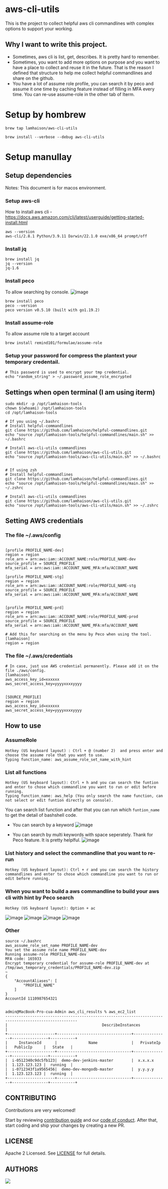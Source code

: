 # aws-cli-utils
This is the project to collect helpful aws cli commandlines with complex options to support your working.
## Why I want to write this project.
- Sometimes, aws cli is list, get, describes. It is pretty hard to remember.
- Sometimes, you want to add more options on purpose and you want to have a place to collect and reuse it in the future. That is the reason I defined that structure to help me collect helpful commandlines and share on the github.
- You have a lot of assume role profile, you can search it by peco and assume it one time by caching feature instead of filling in MFA every time. You can re-use assume-role in the other tab of Iterm.

# Setup by hombrew
```
brew tap lamhaison/aws-cli-utils

brew install --verbose --debug aws-cli-utils
```

# Setup manullay
## Setup dependencies
Notes: This document is for macos environment.

### Setup aws-cli
How to install aws cli - https://docs.aws.amazon.com/cli/latest/userguide/getting-started-install.html
```
aws --version
aws-cli/2.8.1 Python/3.9.11 Darwin/22.1.0 exe/x86_64 prompt/off
```

### Install jq
```
brew install jq
jq --version
jq-1.6
```

### Install peco
To allow searching by console.
![image](./images/aws_help.png)

```
brew install peco
peco --version
peco version v0.5.10 (built with go1.19.2)
```

### Install assume-role
To allow assume role to a target account
```
brew install remind101/formulae/assume-role
```

### Setup your password for compress the plantext your temporary credentail.
```
# This password is used to encrypt your tmp credential.
echo "random_string" > ~/.password_assume_role_encrypted
```


## Settings when open terminal (I am using iterm)
```
sudo mkdir -p /opt/lamhaison-tools
chown $(whoami) /opt/lamhaison-tools
cd /opt/lamhaison-tools

# If you using ~/.bashrc
# Install helpful-commandlines
git clone https://github.com/lamhaison/helpful-commandlines.git
echo "source /opt/lamhaison-tools/helpful-commandlines/main.sh" >> ~/.bashrc

# Install aws-cli-utils commandlines
git clone https://github.com/lamhaison/aws-cli-utils.git
echo "source /opt/lamhaison-tools/aws-cli-utils/main.sh" >> ~/.bashrc


# If using zsh
# Install helpful-commandlines
git clone https://github.com/lamhaison/helpful-commandlines.git
echo "source /opt/lamhaison-tools/helpful-commandlines/main.sh" >> ~/.zshrc

# Install aws-cli-utils commandlines
git clone https://github.com/lamhaison/aws-cli-utils.git
echo "source /opt/lamhaison-tools/aws-cli-utils/main.sh" >> ~/.zshrc

```

## Setting AWS credentials
### The file ~/.aws/config
```

[profile PROFILE_NAME-dev]
region = region
role_arn = arn:aws:iam::ACCOUNT_NAME:role/PROFILE_NAME-dev
source_profile = SOURCE_PROFILE
mfa_serial = arn:aws:iam::ACCOUNT_NAME_MFA:mfa/ACCOUNT_NAME

[profile PROFILE_NAME-stg]
region = region
role_arn = arn:aws:iam::ACCOUNT_NAME:role/PROFILE_NAME-stg
source_profile = SOURCE_PROFILE
mfa_serial = arn:aws:iam::ACCOUNT_NAME_MFA:mfa/ACCOUNT_NAME


[profile PROFILE_NAME-prd]
region = region
role_arn = arn:aws:iam::ACCOUNT_NAME:role/PROFILE_NAME-prod
source_profile = SOURCE_PROFILE
mfa_serial = arn:aws:iam::ACCOUNT_NAME_MFA:mfa/ACCOUNT_NAME

# Add this for searching on the menu by Peco when using the tool.
[lamhaison]
region = region

```
### The file ~/.aws/credentials

```
# In case, just use AWS credential permanently. Please add it on the file ./aws/config.
[lamhaison]
aws_access_key_id=xxxxxx
aws_secret_access_key=yyyyxxxxyyyy


[SOURCE_PROFILE]
region = region
aws_access_key_id=xxxxxx
aws_secret_access_key=yyyyxxxxyyyy

```


## How to use
### AssumeRole
```
Hotkey (US keyboard layout) : Ctrl + @ (number 2)  and press enter and choose the assume role that you want to use.
Typing function_name: aws_assume_role_set_name_with_hint
```
### List all functions
```
Hotkey (US keyboard layout): Ctrl + h and you can search the funtion and enter to chose which commandline you want to run or edit before running.
Typing function_name: aws_help (You only search the name function, can not select or edit funtion directly on console).
```
You can search list function and after that you can run which `funtion_name` to get the detail of bashshell code.

* You can search by a keyword
![image](./images/aws_help_search_menu.png)

* You can search by multi keywords with space seperately. Thank for Peco feature. It is pretty helplful.
![image](./images/aws_help_search_menu_keyword_seperated.png)




### List history and select the commandline that you want to re-run
```
Hotkey (US keyboard layout): Ctrl + r and you can search the history commandlines and enter to chose which commandline you want to run or edit before running.
```

### When you want to build a aws commandline to build your aws cli with hint by Peco search
```
Hotkey (US keyboard layout): Option + ac
```
![image](./images/aws_get_command/step_1.png)
![image](./images/aws_get_command/step_2.png)
![image](./images/aws_get_command/step_3.png)
![image](./images/aws_get_command/step_4.png)


### Other
```
source ~/.bashrc
aws_assume_role_set_name PROFILE_NAME-dev
You set the assume role name PROFILE_NAME-dev
Running assume-role PROFILE_NAME-dev
MFA code: 165933
Encrypt temporary credential for assume-role PROFILE_NAME-dev at /tmp/aws_temporary_credentials/PROFILE_NAME-dev.zip
~
{
    "AccountAliases": [
        "PROFILE_NAME"
    ]
}
AccountId 1110987654321 


admin@MacBook-Pro-cua-Admin aws_cli_results % aws_ec2_list
------------------------------------------------------------------------------------------------------
|                                          DescribeInstances                                         |
+---------------------+---------------------------------+---------------+----------------+-----------+
|     InstanceId      |              Name               |   PrivateIp   |   PublicIp     |   State   |
+---------------------+---------------------------------+---------------+----------------+-----------+
|  i-0512340c9dc5fb123|  demo-dev-jenkins-master        |  x.x.x.x      |  1.123.123.123 |  running  |
|  i-0712343f1a9565456|  demo-dev-mongodb-master        |  y.y.y.y      |  1.123.123.123 |  running  |
+---------------------+---------------------------------+---------------+----------------+-----------+
```



## CONTRIBUTING

Contributions are very welcomed!

Start by reviewing [contribution guide](CONTRIBUTING.md) and our [code of conduct](CODE_OF_CONDUCT.md). After that, start coding and ship your changes by creating a new PR.

## LICENSE

Apache 2 Licensed. See [LICENSE](LICENSE) for full details.

## AUTHORS

<!--- Replace repository name -->
<a href="https://github.com/lamhaison/aws-cli-utils/graphs/contributors">
  <img src="https://contrib.rocks/image?repo=lamhaison/aws-cli-utils" />
</a>

